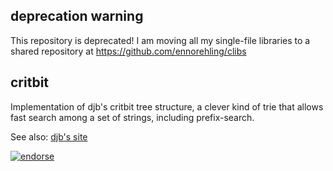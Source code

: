 ## deprecation warning

This repository is deprecated! I am moving all my single-file libraries to a shared repository at https://github.com/ennorehling/clibs

## critbit

Implementation of djb's critbit tree structure, a clever kind of trie
that allows fast search among a set of strings, including prefix-search.

See also: [djb's site](http://cr.yp.to/critbit.html)

[![endorse](https://api.coderwall.com/enno/endorsecount.png)](https://coderwall.com/enno)
